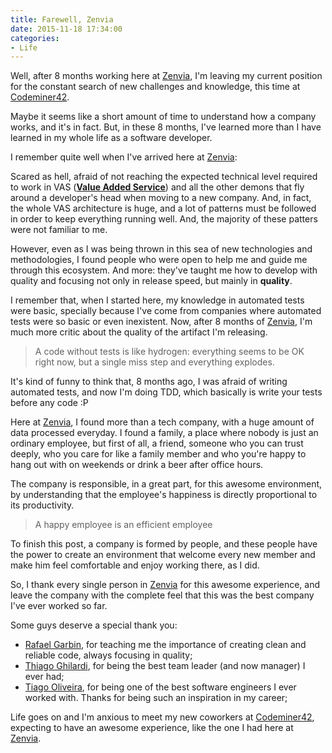 ```yaml
---
title: Farewell, Zenvia
date: 2015-11-18 17:34:00
categories:
- Life
---
```

Well, after 8 months working here at [Zenvia][zenvia-website], I'm leaving my current position for the constant search of new challenges and knowledge, this time at [Codeminer42][codeminer-website].

Maybe it seems like a short amount of time to understand how a company works, and it's in fact. But, in these 8 months, I've learned more than I have learned in my whole life as a software developer.

I remember quite well when I've arrived here at [Zenvia][zenvia-website]:

Scared as hell, afraid of not reaching the expected technical level required to work in VAS ([__Value Added Service__][vas-wiki]) and all the other demons that fly around a developer's head when moving to a new company. And, in fact, the whole VAS architecture is huge, and a lot of patterns must be followed in order to keep everything running well. And, the majority of these patters were not familiar to me.

However, even as I was being thrown in this sea of new technologies and methodologies, I found people who were open to help me and guide me through this ecosystem. And more: they've taught me how to develop with quality and focusing not only in release speed, but mainly in **quality**.

I remember that, when I started here, my knowledge in automated tests were basic, specially because I've come from companies where automated tests were so basic or even inexistent. Now, after 8 months of [Zenvia][zenvia-website], I'm much more critic about the
quality of the artifact I'm releasing.

> A code without tests is like hydrogen: everything seems to be OK right now, but a single miss step and everything explodes.

It's kind of funny to think that, 8 months ago, I was afraid of writing automated tests, and now I'm doing TDD, which basically is write your tests before any code :P

Here at [Zenvia][zenvia-website], I found more than a tech company, with a huge amount of data processed everyday. I found a family, a place where nobody is just an ordinary employee, but first of all, a friend, someone who you can trust deeply, who you care for like a family member and who you're happy to hang out with on weekends or drink a beer after office hours.

The company is responsible, in a great part, for this awesome environment, by understanding that the employee's happiness is directly proportional to its productivity.

> A happy employee is an efficient employee

To finish this post, a company is formed by people, and these people have the power to create an environment that welcome every new member and make him feel comfortable and enjoy working there, as I did.

So, I thank every single person in [Zenvia][zenvia-website] for this awesome experience, and leave the company with the complete feel that this was the best company I've ever worked so far.

Some guys deserve a special thank you:

- [Rafael Garbin][garbin-linkedin], for teaching me the importance of creating clean and reliable code, always focusing in quality;
- [Thiago Ghilardi][ghilardi-linkedin], for being the best team leader (and now manager) I ever had;
- [Tiago Oliveira][oliveira-linkedin], for being one of the best software engineers I ever worked with. Thanks for being such an inspiration in my career;

Life goes on and I'm anxious to meet my new coworkers at [Codeminer42][codeminer-website], expecting to have an awesome experience, like the one I had here at [Zenvia][zenvia-website].

[zenvia-website]: http://www.zenvia.com.br/
[codeminer-website]: http://www.codeminer42.com/
[vas-wiki]: https://en.wikipedia.org/wiki/Value-added_service
[garbin-linkedin]: https://br.linkedin.com/in/rgarbin
[ghilardi-linkedin]: https://br.linkedin.com/pub/thiago-ghilardi/9a/573/16a/en
[oliveira-linkedin]: https://br.linkedin.com/pub/tiago-de-oliveira/79/313/b7b/en

